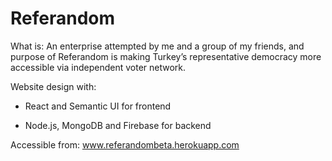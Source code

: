 # Referandom

What is: An enterprise attempted by me and a group of my friends, and purpose of Referandom is making Turkey’s representative democracy more accessible via independent voter network.


Website design with: 

- React and Semantic UI for frontend

- Node.js, MongoDB and Firebase for backend


Accessible from: www.referandombeta.herokuapp.com

